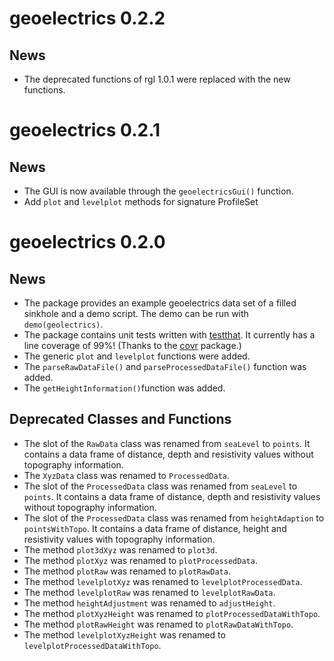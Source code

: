 # geoelectrics 0.2.2

## News
* The deprecated functions of rgl 1.0.1 were replaced with the new functions.

# geoelectrics 0.2.1

## News
* The GUI is now available through the `geoelectricsGui()` function.
* Add `plot` and `levelplot` methods for signature ProfileSet

# geoelectrics 0.2.0

## News
* The package provides an example geoelectrics data set of a filled sinkhole and a demo script. The demo can be run with `demo(geolectrics)`.
* The package contains unit tests written with [testthat](https://github.com/r-lib/testthat). It currently has a line coverage of 99%! (Thanks to the [covr](https://github.com/r-lib/testthat) package.)
* The generic `plot` and `levelplot` functions were added.
* The `parseRawDataFile()` and `parseProcessedDataFile()` function was added.
* The `getHeightInformation()`function was added.

## Deprecated Classes and Functions
* The slot of the `RawData` class was renamed from `seaLevel` to `points`. It contains a data frame of distance, depth and resistivity values without topography information.
* The `XyzData` class was renamed to `ProcessedData`.
* The slot of the `ProcessedData` class was renamed from `seaLevel` to `points`. It contains a data frame of distance, depth and resistivity values without topography information.
* The slot of the `ProcessedData` class was renamed from `heightAdaption` to `pointsWithTopo`. It contains a data frame of distance, height and resistivity values with topography information.
* The method `plot3dXyz` was renamed to `plot3d`.
* The method `plotXyz` was renamed to `plotProcessedData`.
* The method `plotRaw` was renamed to `plotRawData`.
* The method `levelplotXyz` was renamed to `levelplotProcessedData`.
* The method `levelplotRaw` was renamed to `levelplotRawData`.
* The method `heightAdjustment` was renamed to `adjustHeight`.
* The method `plotXyzHeight` was renamed to `plotProcessedDataWithTopo`.
* The method `plotRawHeight` was renamed to `plotRawDataWithTopo`.
* The method `levelplotXyzHeight` was renamed to `levelplotProcessedDataWithTopo`.